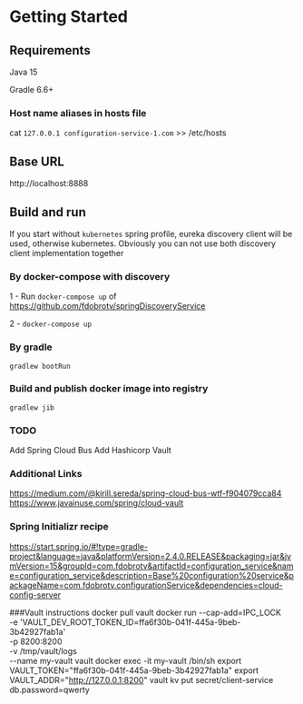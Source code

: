 # Getting Started

## Requirements
Java 15

Gradle 6.6+

### Host name aliases in hosts file
cat `127.0.0.1 configuration-service-1.com` >> /etc/hosts

## Base URL
http://localhost:8888

## Build and run

If you start without `kubernetes` spring profile, eureka discovery client will be used, otherwise kubernetes.
Obviously you can not use both discovery client implementation together

### By docker-compose with discovery
1 - Run `docker-compose up` of https://github.com/fdobrotv/springDiscoveryService

2 - `docker-compose up`

### By gradle
`gradlew bootRun`

### Build and publish docker image into registry
`gradlew jib`

### TODO
Add Spring Cloud Bus
Add Hashicorp Vault

### Additional Links
https://medium.com/@kirill.sereda/spring-cloud-bus-wtf-f904079cca84
https://www.javainuse.com/spring/cloud-vault

### Spring Initializr recipe
https://start.spring.io/#!type=gradle-project&language=java&platformVersion=2.4.0.RELEASE&packaging=jar&jvmVersion=15&groupId=com.fdobrotv&artifactId=configuration_service&name=configuration_service&description=Base%20configuration%20service&packageName=com.fdobrotv.configurationService&dependencies=cloud-config-server

###Vault instructions
docker pull vault
docker run --cap-add=IPC_LOCK \
-e 'VAULT_DEV_ROOT_TOKEN_ID=ffa6f30b-041f-445a-9beb-3b42927fab1a' \
-p 8200:8200 \
-v /tmp/vault/logs \
--name my-vault vault
docker exec -it my-vault /bin/sh
export VAULT_TOKEN="ffa6f30b-041f-445a-9beb-3b42927fab1a"
export VAULT_ADDR="http://127.0.0.1:8200"
vault kv put secret/client-service db.password=qwerty

